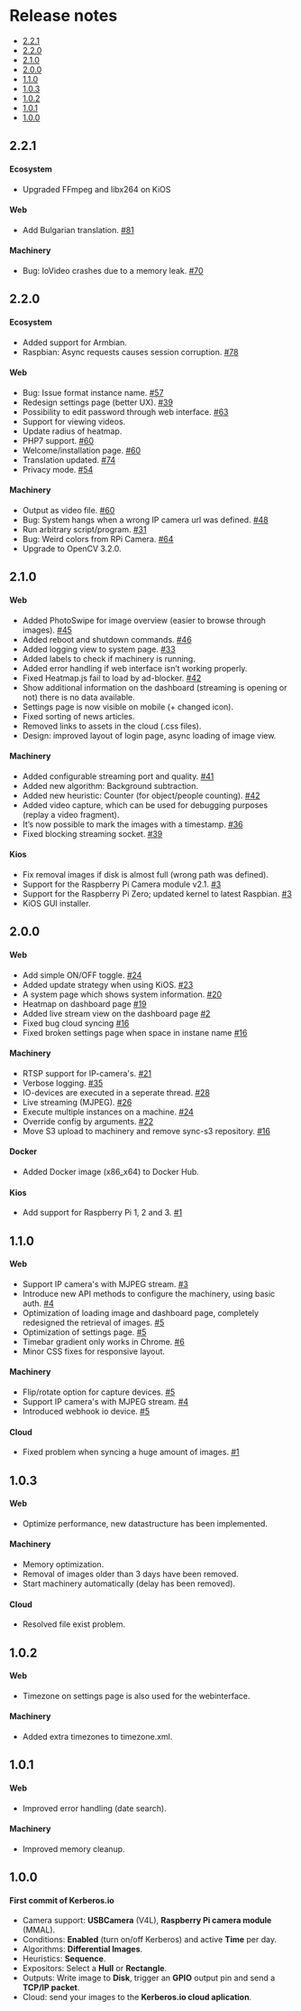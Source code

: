 # Release notes

* [2.2.1](#2-2-1)
* [2.2.0](#2-2-0)
* [2.1.0](#2-1-0)
* [2.0.0](#2-0-0)
* [1.1.0](#1-1-0)
* [1.0.3](#1-0-3)
* [1.0.2](#1-0-2)
* [1.0.1](#1-0-1)
* [1.0.0](#1-0-0)

<a name="2-2-1"></a>
## 2.2.1

#### Ecosystem

* Upgraded FFmpeg and libx264 on KiOS

#### Web

* Add Bulgarian translation. [#81](https://github.com/kerberos-io/web/pull/81)

#### Machinery

* Bug: IoVideo crashes due to a memory leak. [#70](https://github.com/kerberos-io/machinery/issues/70)

<a name="2-2-0"></a>
## 2.2.0

#### Ecosystem

* Added support for Armbian.
* Raspbian: Async requests causes session corruption. [#78](https://github.com/kerberos-io/web/issues/78)

#### Web

* Bug: Issue format instance name. [#57](https://github.com/kerberos-io/web/issues/57)
* Redesign settings page (better UX). [#39](https://github.com/kerberos-io/web/issues/39)
* Possibility to edit password through web interface. [#63](https://github.com/kerberos-io/web/issues/63)
* Support for viewing videos.
* Update radius of heatmap.
* PHP7 support. [#60](https://github.com/kerberos-io/web/issues/60)
* Welcome/installation page. [#60](https://github.com/kerberos-io/web/issues/60)
* Translation updated. [#74](https://github.com/kerberos-io/web/issues/74)
* Privacy mode. [#54](https://github.com/kerberos-io/web/issues/54)

#### Machinery

* Output as video file. [#60](https://github.com/kerberos-io/machinery/issues/60)
* Bug: System hangs when a wrong IP camera url was defined. [#48](https://github.com/kerberos-io/machinery/issues/48)
* Run arbitrary script/program. [#31](https://github.com/kerberos-io/machinery/issues/31)
* Bug: Weird colors from RPi Camera. [#64](https://github.com/kerberos-io/machinery/issues/64)
* Upgrade to OpenCV 3.2.0.

<a name="2-1-0"></a>
## 2.1.0

#### Web

* Added PhotoSwipe for image overview (easier to browse through images). [#45](https://github.com/kerberos-io/web/issues/45)
* Added reboot and shutdown commands. [#46](https://github.com/kerberos-io/web/issues/46)
* Added logging view to system page. [#33](https://github.com/kerberos-io/web/issues/33)
* Added labels to check if machinery is running.
* Added error handling if web interface isn’t working properly.
* Fixed Heatmap.js fail to load by ad-blocker. [#42](https://github.com/kerberos-io/web/issues/42)
* Show additional information on the dashboard (streaming is opening or not) there is no data available.
* Settings page is now visible on mobile (+ changed icon).
* Fixed sorting of news articles.
* Removed links to assets in the cloud (.css files).
* Design: improved layout of login page, async loading of image view.

#### Machinery

* Added configurable streaming port and quality. [#41](https://github.com/kerberos-io/machinery/issues/41)
* Added new algorithm: Background subtraction.
* Added new heuristic: Counter (for object/people counting). [#42](https://github.com/kerberos-io/machinery/issues/42)
* Added video capture, which can be used for debugging purposes (replay a video fragment).
* It’s now possible to mark the images with a timestamp. [#36](https://github.com/kerberos-io/machinery/issues/36)
* Fixed blocking streaming socket. [#39](https://github.com/kerberos-io/machinery/issues/39)

#### Kios

* Fix removal images if disk is almost full (wrong path was defined).
* Support for the Raspberry Pi Camera module v2.1. [#3](https://github.com/kerberos-io/kios/issues/3)
* Support for the Raspberry Pi Zero; updated kernel to latest Raspbian. [#3](https://github.com/kerberos-io/kios/issues/3)
* KiOS GUI installer.

<a name="2-0-0"></a>
## 2.0.0

#### Web

* Add simple ON/OFF toggle. [#24](https://github.com/kerberos-io/web/issues/24)
* Added update strategy when using KiOS. [#23](https://github.com/kerberos-io/web/issues/23)
* A system page which shows system information. [#20](https://github.com/kerberos-io/web/issues/20)
* Heatmap on dashboard page [#19](https://github.com/kerberos-io/web/issues/19)
* Added live stream view on the dashboard page [#2](https://github.com/kerberos-io/web/issues/2)
* Fixed bug cloud syncing [#16](https://github.com/kerberos-io/web/issues/16)
* Fixed broken settings page when space in instane name [#16](https://github.com/kerberos-io/web/issues/16)

#### Machinery

* RTSP support for IP-camera's. [#21](https://github.com/kerberos-io/machinery/issues/21)
* Verbose logging. [#35](https://github.com/kerberos-io/machinery/issues/35)
* IO-devices are executed in a seperate thread. [#28](https://github.com/kerberos-io/machinery/issues/28)
* Live streaming (MJPEG). [#26](https://github.com/kerberos-io/machinery/issues/26)
* Execute multiple instances on a machine. [#24](https://github.com/kerberos-io/machinery/issues/24)
* Override config by arguments. [#22](https://github.com/kerberos-io/machinery/issues/22)
* Move S3 upload to machinery and remove sync-s3 repository. [#16](https://github.com/kerberos-io/machinery/issues/16)

#### Docker

* Added Docker image (x86_x64) to Docker Hub.

#### Kios

* Add support for Raspberry Pi 1, 2 and 3. [#1](https://github.com/kerberos-io/kios/issues/1)

<a name="1-1-0"></a>
## 1.1.0

#### Web

* Support IP camera's with MJPEG stream. [#3](https://github.com/kerberos-io/web/issues/3)
* Introduce new API methods to configure the machinery, using basic auth. [#4](https://github.com/kerberos-io/web/issues/4)
* Optimization of loading image and dashboard page, completely redesigned the retrieval of images. [#5](https://github.com/kerberos-io/web/issues/5)
* Optimization of settings page. [#5](https://github.com/kerberos-io/web/issues/5)
* Timebar gradient only works in Chrome. [#6](https://github.com/kerberos-io/web/issues/6)
* Minor CSS fixes for responsive layout.

#### Machinery

* Flip/rotate option for capture devices. [#5](https://github.com/kerberos-io/machinery/issues/1)
* Support IP camera's with MJPEG stream. [#4](https://github.com/kerberos-io/machinery/issues/4)
* Introduced webhook io device. [#5](https://github.com/kerberos-io/machinery/issues/5)

#### Cloud

* Fixed problem when syncing a huge amount of images. [#1](https://github.com/kerberos-io/sync-s3/issues/1)

<a name="1-0-3"></a>
## 1.0.3

#### Web

* Optimize performance, new datastructure has been implemented.

#### Machinery

* Memory optimization.
* Removal of images older than 3 days have been removed.
* Start machinery automatically (delay has been removed).

#### Cloud

* Resolved file exist problem.

<a name="1-0-2"></a>
## 1.0.2

#### Web

* Timezone on settings page is also used for the webinterface.

#### Machinery

* Added extra timezones to timezone.xml.

<a name="1-0-1"></a>
## 1.0.1

#### Web

* Improved error handling (date search).

#### Machinery

* Improved memory cleanup.

<a name="1-0-0"></a>
## 1.0.0

#### First commit of Kerberos.io

* Camera support: **USBCamera** (V4L), **Raspberry Pi camera module** (MMAL).
* Conditions: **Enabled** (turn on/off Kerberos) and active **Time** per day.
* Algorithms: **Differential Images**.
* Heuristics: **Sequence**.
* Expositors: Select a **Hull** or **Rectangle**.
* Outputs: Write image to **Disk**, trigger an **GPIO** output pin and send a **TCP/IP packet**.
* Cloud: send your images to the **Kerberos.io cloud aplication**.
